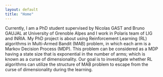 ```yaml
---
layout: default
title: "Home"
---
```


Currently, I am a PhD student supervised by Nicolas GAST and Bruno GAUJAL at University of Grenoble Alpes and I work in Polaris team of LIG and INRIA. My PhD project is about using Reinforcement Learning (RL) algorithms in Multi-Armed Bandit (MAB) problem, in which each arm is a Markov Decision Process (MDP). This problem can be considered as a MDP having a state size that is exponential in the number of arms; which is known as a curse of dimensionality. Our goal is to investigate whether  RL algorithms can utilize the structure of MAB problem to escape from the curse of dimensionality during the learning.

